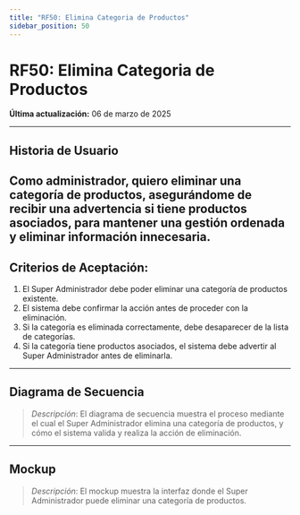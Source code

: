 ```yaml
---
title: "RF50: Elimina Categoria de Productos"  
sidebar_position: 50
---
```


# RF50: Elimina Categoria de Productos  

**Última actualización:** 06 de marzo de 2025  

---

## Historia de Usuario  
Como administrador, quiero eliminar una categoría de productos, asegurándome de recibir una advertencia si tiene productos asociados, para mantener una gestión ordenada y eliminar información innecesaria.
---

## **Criterios de Aceptación:**  

1. El Super Administrador debe poder eliminar una categoría de productos existente.  
2. El sistema debe confirmar la acción antes de proceder con la eliminación.  
3. Si la categoría es eliminada correctamente, debe desaparecer de la lista de categorías.  
4. Si la categoría tiene productos asociados, el sistema debe advertir al Super Administrador antes de eliminarla.  

---

## **Diagrama de Secuencia**  

> *Descripción*: El diagrama de secuencia muestra el proceso mediante el cual el Super Administrador elimina una categoría de productos, y cómo el sistema valida y realiza la acción de eliminación.  

---

## **Mockup**  

> *Descripción*: El mockup muestra la interfaz donde el Super Administrador puede eliminar una categoría de productos.  

